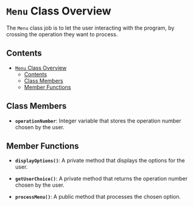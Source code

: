 # `Menu` Class Overview

The `Menu` class job is to let the user interacting with the program, by crossing the operation they want to process.

## Contents

- [`Menu` Class Overview](#menu-class-overview)
  - [Contents](#contents)
  - [Class Members](#class-members)
  - [Member Functions](#member-functions)

## Class Members

- **`operationNumber`**: Integer variable that stores the operation number chosen by the user.

## Member Functions

- **`displayOptions()`**: A private method that displays the options for the user.

- **`getUserChoice()`**: A private method that returns the operation number chosen by the user.

- **`processMenu()`**: A public method that processes the chosen option.